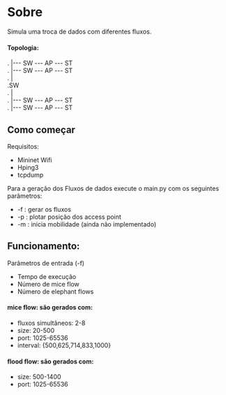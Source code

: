 # Sobre
Simula uma troca de dados com diferentes fluxos. 


#### Topologia:

. |--- SW --- AP --- ST <br>
. |--- SW --- AP --- ST <br>
. | <br>
.SW <br>
. | <br>
. |--- SW --- AP --- ST <br>
. |--- SW --- AP --- ST <br>


## Como começar

Requisitos:
  - Mininet Wifi
  - Hping3
  - tcpdump

Para a geração dos Fluxos de dados execute o main.py com os seguintes parâmetros:
  - -f : gerar os fluxos
  - -p : plotar posição dos access point
  - -m : inicia mobilidade (ainda não implementado)

## Funcionamento:
Parâmetros de entrada (-f)
- Tempo de execução
- Número de mice flow
- Número de elephant flows

#### mice flow: são gerados com:
- fluxos simultâneos: 2-8
- size: 20-500
- port: 1025-65536
- interval: {500,625,714,833,1000}

#### flood flow: são gerados com:
- size: 500-1400
- port: 1025-65536
